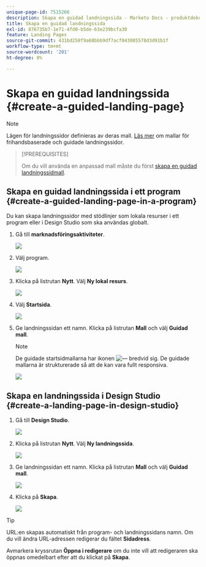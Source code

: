 ```yaml
---
unique-page-id: 7515266
description: Skapa en guidad landningssida - Marketo Docs - produktdokumentation
title: Skapa en guidad landningssida
exl-id: 876735b7-1e71-4fd0-b5de-63e239bcfa30
feature: Landing Pages
source-git-commit: 431bd258f9a68bbb9df7acf043085578d3d91b1f
workflow-type: tm+mt
source-wordcount: '201'
ht-degree: 0%

---
```


# Skapa en guidad landningssida {#create-a-guided-landing-page}

>[!NOTE]
>
>Lägen för landningssidor definieras av deras mall. [Läs mer](/help/marketo/product-docs/demand-generation/landing-pages/understanding-landing-pages/understanding-free-form-vs-guided-landing-pages.md) om mallar för frihandsbaserade och guidade landningssidor.

>[!PREREQUISITES]
>
>Om du vill använda en anpassad mall måste du först [skapa en guidad landningssidmall](/help/marketo/product-docs/demand-generation/landing-pages/landing-page-templates/create-a-guided-landing-page-template.md).

## Skapa en guidad landningssida i ett program {#create-a-guided-landing-page-in-a-program}

Du kan skapa landningssidor med stödlinjer som lokala resurser i ett program eller i Design Studio som ska användas globalt.

1. Gå till **marknadsföringsaktiviteter**.

   ![](assets/one-1.png)

1. Välj program.

   ![](assets/image2015-5-26-9-3a24-3a2.png)

1. Klicka på listrutan **Nytt**. Välj **Ny lokal resurs**.

   ![](assets/image2015-5-26-9-3a25-3a36.png)

1. Välj **Startsida**.

   ![](assets/four.png)

1. Ge landningssidan ett namn. Klicka på listrutan **Mall** och välj **Guidad mall**.

   >[!NOTE]
   >
   >De guidade startsidmallarna har ikonen ![—](assets/image2015-5-26-9-3a26-3a51.png) bredvid sig. De guidade mallarna är strukturerade så att de kan vara fullt responsiva.

   ![](assets/image2015-5-24-15-3a47-3a56.png)

## Skapa en landningssida i Design Studio {#create-a-landing-page-in-design-studio}

1. Gå till **Design Studio**.

   ![](assets/six.png)

1. Klicka på listrutan **Nytt**. Välj **Ny landningssida**.

   ![](assets/seven.png)

1. Ge landningssidan ett namn. Klicka på listrutan **Mall** och välj **Guidad mall**.

   ![](assets/image2015-5-26-9-3a27-3a34.png)

1. Klicka på **Skapa**.

   ![](assets/image2015-5-26-9-3a28-3a8.png)

>[!TIP]
>
>URL:en skapas automatiskt från program- och landningssidans namn. Om du vill ändra URL-adressen redigerar du fältet **Sidadress**.
>
>Avmarkera kryssrutan **Öppna i redigerare** om du inte vill att redigeraren ska öppnas omedelbart efter att du klickat på **Skapa**.
